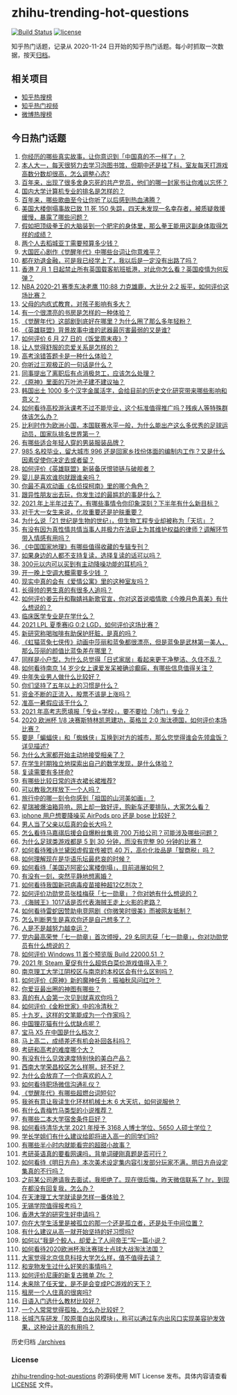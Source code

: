 # zhihu-trending-hot-questions

[![Build Status](https://github.com/justjavac/zhihu-trending-hot-questions/workflows/ci/badge.svg?branch=master)](https://github.com/justjavac/zhihu-trending-hot-questions/actions)
[![license](https://img.shields.io/github/license/justjavac/zhihu-trending-hot-questions)](https://github.com/justjavac/zhihu-trending-hot-questions/blob/master/LICENSE)

知乎热门话题，记录从 2020-11-24 日开始的知乎热门话题。每小时抓取一次数据，按天[归档](./archives)。

## 相关项目

- [知乎热搜榜](https://github.com/justjavac/zhihu-trending-top-search)
- [知乎热门视频](https://github.com/justjavac/zhihu-trending-hot-video)
- [微博热搜榜](https://github.com/justjavac/weibo-trending-hot-search)

## 今日热门话题

<!-- BEGIN -->
<!-- 最后更新时间 Wed Jun 30 2021 13:01:20 GMT+0800 (China Standard Time) -->

1. [你经历的哪些真实故事，让你意识到「中国真的不一样了」？](https://www.zhihu.com/question/429896850)
2. [本人大一，每天很努力去学习泡图书馆，但期中还是挂了科，室友每天打游戏高数分数却很高，怎么调整心态?](https://www.zhihu.com/question/355894234)
3. [百年来，出现了很多舍身忘死的共产党员，他们的哪一封家书让你难以忘怀？](https://www.zhihu.com/question/460072405)
4. [国内大学计算机专业的排名是怎样的？](https://www.zhihu.com/question/19825429)
5. [百年来，哪些歌曲至今让你听了以后感到热血沸腾？](https://www.zhihu.com/question/455864364)
6. [美国大楼倒塌事故已致 11 死 150
   失踪，四天未发现一名幸存者，被质疑救援缓慢，暴露了哪些问题？](https://www.zhihu.com/question/468831412)
7. [假如把顶级拳王的大脑装到一个肥宅的身体里，那么拳王能用这副身体取得怎样的成绩？](https://www.zhihu.com/question/464880108)
8. [两个人去稻城亚丁需要预算多少钱？](https://www.zhihu.com/question/386004019)
9. [大国匠心剧作《觉醒年代》中哪些台词让你意难平？](https://www.zhihu.com/question/461299889)
10. [都在劝退金融，可是我已经学上了，我以后是一定没有出路了吗？](https://www.zhihu.com/question/446100938)
11. [香港 7 月 1
    日起禁止所有英国载客航班抵港，对此你怎么看？英国疫情为何反弹？](https://www.zhihu.com/question/468775842)
12. [NBA 2020-21 赛季东决老鹰 110:88 力克雄鹿，大比分 2:2
    扳平，如何评价这场比赛？](https://www.zhihu.com/question/468965877)
13. [父母的内疚式教育，对孩子影响有多大？](https://www.zhihu.com/question/466230596)
14. [有一个很漂亮的书房是怎样的一种体验？](https://www.zhihu.com/question/37664691)
15. [《觉醒年代》这部剧到底好在哪里？为什么圈了那么多年轻粉？](https://www.zhihu.com/question/459410613)
16. [《英雄联盟》背景故事中谁的武器最厉害最弱的又是谁?](https://www.zhihu.com/question/368290147)
17. [如何评价 6 月 27 日的《饭堂周末夜》?](https://www.zhihu.com/question/468461137)
18. [让人觉得舒服的恋爱关系是怎样的？](https://www.zhihu.com/question/35736355)
19. [高考涂错答题卡是一种什么体验？](https://www.zhihu.com/question/439002225)
20. [你听过三观极正的一句话是什么？](https://www.zhihu.com/question/316797926)
21. [同事提出了离职后有点消极怠工，应该怎么处理？](https://www.zhihu.com/question/434114178)
22. [《原神》里面的万叶池子建不建议抽？](https://www.zhihu.com/question/468216725)
23. [韩国出土 1000
    多个汉字金属活字，会给目前的历史文化研究带来哪些影响和意义？](https://www.zhihu.com/question/468965792)
24. [如何看待高校游泳课考不过不能毕业，这个标准值得推广吗？残疾人等特殊群体该怎么办？](https://www.zhihu.com/question/468805456)
25. [比利时作为欧洲小国，本国联赛水平一般，为什么能出产这么多优秀的足球运动员，国家队排名世界第一？](https://www.zhihu.com/question/466590026)
26. [有哪些适合年轻人穿的男装服装品牌？](https://www.zhihu.com/question/27214479)
27. [985 名校毕业，留大城市 996
    还是回家乡找份体面的编制内工作？又是什么因素促使你决定去或者留？](https://www.zhihu.com/question/468373506)
28. [如何评价《英雄联盟》新装备厌恨锁链与破舰者？](https://www.zhihu.com/question/467671343)
29. [婴儿是喜欢谁抱就跟谁亲吗？](https://www.zhihu.com/question/454370677)
30. [你最不喜欢动画《名侦探柯南》里的哪个角色？](https://www.zhihu.com/question/463680165)
31. [跟异性朋友出去玩，你发生过的最尴尬的事是什么？](https://www.zhihu.com/question/281832872)
32. [2021
    年上半年过去了，有哪些事情令你印象深刻？下半年有什么新目标？](https://www.zhihu.com/question/468862385)
33. [对于大一女生来说，化妆重要还是护肤重要？](https://www.zhihu.com/question/459039389)
34. [为什么说「21
    世纪是生物的世纪」，但生物工程专业却被称为「天坑」？](https://www.zhihu.com/question/466888282)
35. [有没有因为真性情共情当事人并极力在法庭上为其维护权益的律师？调解环节带入情感有用吗？](https://www.zhihu.com/question/467556483)
36. [《中国国家地理》有哪些值得收藏的专辑专刊？](https://www.zhihu.com/question/36595394)
37. [如果身边的人都不支持复读，选择复读的话可以吗？](https://www.zhihu.com/question/466272688)
38. [300元以内可以买到有主动降噪功能的耳机吗？](https://www.zhihu.com/question/459589615)
39. [开一晚上空调大概需要多少钱 ？](https://www.zhihu.com/question/30844890)
40. [现实中真的会有《爱情公寓》里的这种室友吗？](https://www.zhihu.com/question/465045658)
41. [长得帅的男生真的有很多人追吗？](https://www.zhihu.com/question/466307046)
42. [如何评价姜云升和鞠婧祎新歌官宣，你对这首说唱情歌《今晚月色真美》有什么想说的？](https://www.zhihu.com/question/468874190)
43. [临床医学专业是在学什么？](https://www.zhihu.com/question/28559201)
44. [2021 LPL 夏季赛iG 0:2 LGD，如何评价这场比赛？](https://www.zhihu.com/question/468845366)
45. [新研究称喝咖啡有助保护肝脏，是真的吗？](https://www.zhihu.com/question/468425699)
46. [《虹猫蓝兔七侠传》动画中莎丽和蓝兔都很漂亮，但是蓝兔是武林第一美人，那么莎丽的颜值比蓝兔差在哪里？](https://www.zhihu.com/question/457762212)
47. [同样是小户型，为什么总觉得「日式家居」看起来更干净整洁、久住不乱？](https://www.zhihu.com/question/456011068)
48. [如何看待南京 14
    岁少女上课爱发呆被确诊癫痫，有哪些信息值得关注？](https://www.zhihu.com/question/468699123)
49. [中年失业男人做什么比较好？](https://www.zhihu.com/question/466372244)
50. [你们坚持了五年以上的习惯是什么？](https://www.zhihu.com/question/439042496)
51. [资金不断的正流入，股票不该是上涨吗？](https://www.zhihu.com/question/462006915)
52. [准高一暑假应该干什么？](https://www.zhihu.com/question/329956186)
53. [2021 年高考志愿填报「专业+学校」，要不要捡「冷门」专业？](https://www.zhihu.com/question/467457307)
54. [2020 欧洲杯 1/8 决赛斯特林凯恩建功，英格兰 2:0
    淘汰德国，如何评价本场比赛？](https://www.zhihu.com/question/468932254)
55. [要是「蝙蝠侠」和「蜘蛛侠」互换到对方的城市，那么您觉得谁会先领盒饭？详见描述?](https://www.zhihu.com/question/462783033)
56. [为什么大家都开始主动地接受相亲了？](https://www.zhihu.com/question/455245266)
57. [在学生时期独立地探索出自己的数学发现，是什么体验？](https://www.zhihu.com/question/445363153)
58. [复读需要有多拼命?](https://www.zhihu.com/question/430296924)
59. [有哪些比较日常的连衣裙长裙推荐?](https://www.zhihu.com/question/378615954)
60. [可以教我怎样放下一个人吗？](https://www.zhihu.com/question/467671365)
61. [旅行中的哪一刻令你感到「祖国的山河美如画」？](https://www.zhihu.com/question/468764145)
62. [星瑞被爆油箱异响，网上却一致好评，购新车还要排队，大家怎么看？](https://www.zhihu.com/question/468572924)
63. [iphone 用户想要降噪买 AirPods pro 还是 bose
    比较好？](https://www.zhihu.com/question/448041273)
64. [男人当了父亲以后真的会长大吗？](https://www.zhihu.com/question/440051636)
65. [怎么看待马嘉祺后援会自爆粉丝集资 700
    万给公司？可能涉及哪些问题？](https://www.zhihu.com/question/468354788)
66. [为什么足球类游戏都是 5 到 30 分钟，而没有完整 90
    分钟的比赛？](https://www.zhihu.com/question/24892260)
67. [如何看待雅诗兰黛因虚假宣传被罚 40
    万，高价化妆品是「智商税」吗？](https://www.zhihu.com/question/468588693)
68. [如何理解现在是华语乐坛最悲哀的时候？](https://www.zhihu.com/question/358590192)
69. [如何看待「美国迈阿密公寓楼倒塌」，目前进展如何？](https://www.zhihu.com/question/467307206)
70. [有没有一刻，突然平静地想离婚？](https://www.zhihu.com/question/315066488)
71. [如何看待我国新冠病毒疫苗接种超12亿剂次？](https://www.zhihu.com/question/468800069)
72. [如何评价功勋党员张桂梅获「七一勋章」？你对她有什么想说的？](https://www.zhihu.com/question/468714113)
73. [《海贼王》1017话是否代表海贼王走上火影的老路？](https://www.zhihu.com/question/468180174)
74. [如何看待雷蛇因赞助电竞网剧《你微笑时很美》而被网友抵制？](https://www.zhihu.com/question/468432056)
75. [怎么判断男生是喜欢你还是自己想多了？](https://www.zhihu.com/question/357688189)
76. [人是不是越努力越幸运？](https://www.zhihu.com/question/461176920)
77. [党内最高荣誉「七一勋章」首次颁授，29
    名同志获「七一勋章」，你对功勋党员有什么想说的？](https://www.zhihu.com/question/468683456)
78. [如何评价 Windows 11 首个预览版 Build 22000.51
    ？](https://www.zhihu.com/question/468659107)
79. [2021 年 Steam 夏促有什么超低白菜价游戏值得入手？](https://www.zhihu.com/question/467846705)
80. [南京理工大学江阴校区与南京的本校区会有什么区别吗？](https://www.zhihu.com/question/368151829)
81. [如何评价《原神》新的魔神任务：振袖秋风问红叶？](https://www.zhihu.com/question/468664015)
82. [你爱豆最出圈的神图有哪些？](https://www.zhihu.com/question/463522733)
83. [真的有人会第一次见到就喜欢你吗？](https://www.zhihu.com/question/466085183)
84. [如何评价《金粉世家》中的冷清秋？](https://www.zhihu.com/question/30038693)
85. [十九岁，这样的文笔能成为一个作家吗？](https://www.zhihu.com/question/460213886)
86. [中国狸花猫有什么优缺点呢？](https://www.zhihu.com/question/49379992)
87. [宝马 X5 在中国是什么档次？](https://www.zhihu.com/question/458266368)
88. [马上高二，成绩差还有机会补回各科吗？](https://www.zhihu.com/question/463520978)
89. [考研和高考的难度哪个大？](https://www.zhihu.com/question/267738677)
90. [有没有什么见效速度特别快的美白产品？](https://www.zhihu.com/question/467016005)
91. [西南大学荣昌校区怎么样啊，好不好？](https://www.zhihu.com/question/407567862)
92. [为什么会放弃了一个你喜欢的人？](https://www.zhihu.com/question/466910224)
93. [如何看待职场微信沟通礼仪？](https://www.zhihu.com/question/467777965)
94. [《觉醒年代》有哪些超燃台词短句?](https://www.zhihu.com/question/463340352)
95. [我爸有意让我读生化环材机械土木 6 大天坑，如何说服他？](https://www.zhihu.com/question/468659467)
96. [有什么青梅竹马类型的小说推荐？](https://www.zhihu.com/question/266632758)
97. [有哪些二本大学宿舍条件巨好？](https://www.zhihu.com/question/374028292)
98. [如何看待清华大学 2021 年授予 3168 人博士学位、5650
    人硕士学位？](https://www.zhihu.com/question/468084761)
99. [学长学姐们有什么建议给即将进入高一的同学们吗?](https://www.zhihu.com/question/281737071)
100. [有哪些半小时内就能看完的超甜小故事？](https://www.zhihu.com/question/443425789)
101. [考研英语真的要看网课吗，背单词硬刚真题是否可行？](https://www.zhihu.com/question/376186399)
102. [如何看待《明日方舟》本次美术设定集内容引发部分玩家不满，明日方舟设定集真的不行吗？](https://www.zhihu.com/question/468245713)
103. [之前某公司邀请我去面试，我拒绝了。现在很后悔，昨天微信联系了
     hr，到现在都没有回复我，怎么办？](https://www.zhihu.com/question/458631006)
104. [在天津理工大学就读是怎样一番体验？](https://www.zhihu.com/question/26561353)
105. [无锡学院值得报考吗？](https://www.zhihu.com/question/466950853)
106. [香港大学的研究生好申请吗？](https://www.zhihu.com/question/22632391)
107. [你在大学生活里是被孤立的那一个还是孤立者，还是处于中间位置？](https://www.zhihu.com/question/460650437)
108. [有什么建议从高一就开始坚持的好习惯吗?](https://www.zhihu.com/question/466473902)
109. [如何以“我是个鲛人，却爱上了人间帝王”写一篇小说？](https://www.zhihu.com/question/467008474)
110. [如何看待2020欧洲杯淘汰赛瑞士点球大战淘汰法国？](https://www.zhihu.com/question/468666336)
111. [大家觉得北京信息科技大学怎么样，值不值得去读？](https://www.zhihu.com/question/330906430)
112. [和宠物发生过什么好笑的事情吗？](https://www.zhihu.com/question/465343581)
113. [如何评价尼康的新复古微单 Zfc ？](https://www.zhihu.com/question/464936433)
114. [未来除了任天堂，是不是会变成PC游戏的天下？](https://www.zhihu.com/question/466668709)
115. [租房一个人住真的很爽吗?](https://www.zhihu.com/question/438872326)
116. [日语入门选什么教材比较好？](https://www.zhihu.com/question/19740967)
117. [一个人常常觉得孤独，怎么办比较好？](https://www.zhihu.com/question/466216274)
118. [长城汽车研发「胶原蛋白出风模块」，称可以通过车内出风口实现美容护发效果，这种设计真的有用吗？](https://www.zhihu.com/question/468453344)

<!-- END -->

历史归档 [./archives](./archives)

### License

[zhihu-trending-hot-questions](https://github.com/justjavac/zhihu-trending-hot-questions)
的源码使用 MIT License 发布。具体内容请查看 [LICENSE](./LICENSE) 文件。
